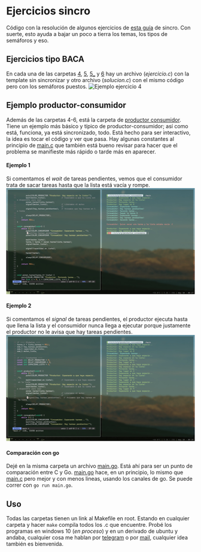 # Ejercicios sincro
Código con la resolución de algunos ejercicios de [esta guía](https://docs.google.com/document/d/1FpUSnTKrf_Da-aqMtZWpaEhZeH7ljRsABjX-q5M8QsM) de sincro. Con suerte, esto ayuda a bajar un poco a tierra los temas, los tipos de semáforos y eso.

## Ejercicios tipo BACA
En cada una de las carpetas [4](4/), [5](5/), [5_](5_/) y [6](6/) hay un archivo (_ejercicio.c_) con la template sin sincronizar y otro archivo (_solucion.c_) con el mismo código pero con los semáforos puestos.
![Ejemplo ejercicio 4](img/ej4.png)

## Ejemplo productor-consumidor
Además de las carpetas 4-6, está la carpeta de [productor consumidor](productor_consumidor). Tiene un ejemplo más básico y típico de productor-consumidor; así como está, funciona, ya está sincronizado, todo. Está hecho para ser interactivo, la idea es tocar el código y ver que pasa. Hay algunas constantes al principio de [main.c](productor_consumidor/main.c) que también está bueno revisar para hacer que el problema se manifieste más rápido o tarde más en aparecer.

#### Ejemplo 1
Si comentamos el _wait_ de tareas pendientes, vemos que el consumidor trata de sacar tareas hasta que la lista está vacía y rompe.
![Imagen ejemplo 1](img/ejemplo1.png)

#### Ejemplo 2
Si comentamos el _signal_ de tareas pendientes, el productor ejecuta hasta que llena la lista y el consumidor nunca llega a ejecutar porque justamente el productor no le avisa que hay tareas pendientes.
![Imagen ejemplo 2](img/ejemplo2.png)

#### Comparación con go
Dejé en la misma carpeta un archivo [main.go](productor_consumidor/main.go). Está ahí para ser un punto de comparación entre C y Go. [main.go](productor_consumidor/main.go) hace, en un principio, lo mismo que [main.c](productor_consumidor/main.c) pero mejor y con menos lineas, usando los canales de go. Se puede correr con `go run main.go`.

## Uso
Todas las carpetas tienen un link al Makefile en root. Estando en cualquier carpeta y hacer `make` compila todos los .c que encuentre. Probé los programas en windows 10 (_en proceso_) y en un derivado de ubuntu y andaba, cualquier cosa me hablan por [telegram](https://t.me/eliasmouesca) o por [mail](emouesca@frba.utn.edu.ar), cualquier idea también es bienvenida.

